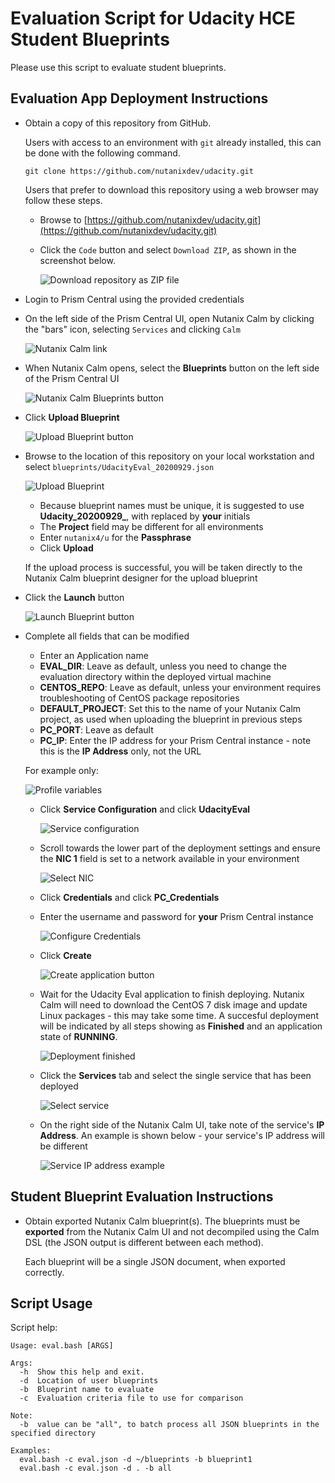 # Evaluation Script for Udacity HCE Student Blueprints

Please use this script to evaluate student blueprints.

## Evaluation App Deployment Instructions

- Obtain a copy of this repository from GitHub.

  Users with access to an environment with `git` already installed, this can be done with the following command.

  ```
  git clone https://github.com/nutanixdev/udacity.git
  ```

  Users that prefer to download this repository using a web browser may follow these steps.

  - Browse to [https://github.com/nutanixdev/udacity.git](https://github.com/nutanixdev/udacity.git)
  - Click the `Code` button and select `Download ZIP`, as shown in the screenshot below.

    ![Download repository as ZIP file](images/download_zip.png)

- Login to Prism Central using the provided credentials
- On the left side of the Prism Central UI, open Nutanix Calm by clicking the "bars" icon, selecting `Services` and clicking `Calm`

  ![Nutanix Calm link](images/services_calm.png)

- When Nutanix Calm opens, select the **Blueprints** button on the left side of the Prism Central UI

  ![Nutanix Calm Blueprints button](images/blueprints.png)

- Click **Upload Blueprint**

  ![Upload Blueprint button](images/upload_blueprint_button.png)

- Browse to the location of this repository on your local workstation and select `blueprints/UdacityEval_20200929.json`

  ![Upload Blueprint](images/upload_blueprint.png)

  - Because blueprint names must be unique, it is suggested to use **Udacity_20200929_<initials>**, with **<initials>** replaced by **your** initials
  - The **Project** field may be different for all environments
  - Enter `nutanix4/u` for the **Passphrase**
  - Click **Upload**

  If the upload process is successful, you will be taken directly to the Nutanix Calm blueprint designer for the upload blueprint

- Click the **Launch** button

  ![Launch Blueprint button](images/launch_button.png)

- Complete all fields that can be modified

  - Enter an Application name
  - **EVAL_DIR**: Leave as default, unless you need to change the evaluation directory within the deployed virtual machine
  - **CENTOS_REPO**: Leave as default, unless your environment requires troubleshooting of CentOS package repositories
  - **DEFAULT_PROJECT**: Set this to the name of your Nutanix Calm project, as used when uploading the blueprint in previous steps
  - **PC_PORT**: Leave as default
  - **PC_IP**: Enter the IP address for your Prism Central instance - note this is the **IP Address** only, not the URL

  For example only:

  ![Profile variables](images/profile_variables.png)

  - Click **Service Configuration** and click **UdacityEval**

    ![Service configuration](images/service_configuration.png)

  - Scroll towards the lower part of the deployment settings and ensure the **NIC 1** field is set to a network available in your environment

    ![Select NIC](images/select_nic.png)

  - Click **Credentials** and click **PC_Credentials**

  - Enter the username and password for **your** Prism Central instance

    ![Configure Credentials](images/configure_credentials.png)

  - Click **Create**

    ![Create application button](images/create_button.png)

  - Wait for the Udacity Eval application to finish deploying.  Nutanix Calm will need to download the CentOS 7 disk image and update Linux packages - this may take some time.  A succesful deployment will be indicated by all steps showing as **Finished** and an application state of **RUNNING**.

    ![Deployment finished](images/deployment_finished.png)

  - Click the **Services** tab and select the single service that has been deployed

    ![Select service](images/select_service.png)

  - On the right side of the Nutanix Calm UI, take note of the service's **IP Address**.  An example is shown below - your service's IP address will be different

    ![Service IP address example](images/get_service_ip.png)

## Student Blueprint Evaluation Instructions

- Obtain exported Nutanix Calm blueprint(s).  The blueprints must be **exported** from the Nutanix Calm UI and not decompiled using the Calm DSL (the JSON output is different between each method).

  Each blueprint will be a single JSON document, when exported correctly.

## Script Usage


Script help:

    Usage: eval.bash [ARGS]

    Args:
      -h  Show this help and exit.
      -d  Location of user blueprints
      -b  Blueprint name to evaluate
      -c  Evaluation criteria file to use for comparison

    Note:
      -b  value can be "all", to batch process all JSON blueprints in the specified directory

    Examples:
      eval.bash -c eval.json -d ~/blueprints -b blueprint1
      eval.bash -c eval.json -d . -b all
